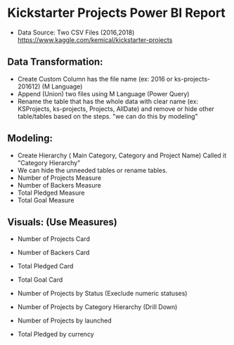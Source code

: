 # Kickstarter Projects Power BI Report

- Data Source: Two CSV Files (2016,2018)
https://www.kaggle.com/kemical/kickstarter-projects


## Data Transformation:
- Create Custom Column has the file name (ex: 2016 or ks-projects-201612) (M Language)
- Append (Union) two files using M Language (Power Query)
- Rename the table that has the whole data with clear name (ex: KSProjects, ks-projects, Projects, AllDate) and
remove or hide other table/tables based on the steps. "we can do this by modeling"

## Modeling:
- Create Hierarchy ( Main Category, Category and Project Name) Called it "Category Hierarchy"  
- We can hide the unneeded tables or rename tables.
- Number of Projects Measure
- Number of Backers Measure
- Total Pledged Measure 
- Total Goal Measure

## Visuals: (Use Measures)
- Number of Projects Card
- Number of Backers Card
- Total Pledged Card
- Total Goal Card

- Number of Projects by Status (Execlude numeric statuses)
- Number of Projects by Category Hierarchy (Drill Down)
- Number of Projects by launched
- Total Pledged by currency
